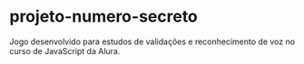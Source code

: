 # projeto-numero-secreto
Jogo desenvolvido para estudos de validações e reconhecimento de voz no curso de JavaScript da Alura.
